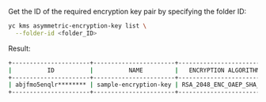Get the ID of the required encryption key pair by specifying the folder ID:

```bash
yc kms asymmetric-encryption-key list \
  --folder-id <folder_ID>
```

Result:

```bash
+----------------------+-----------------------+---------------------------+---------------------+--------+
|          ID          |          NAME         |   ENCRYPTION ALGORITHM    |     CREATED AT      | STATUS |
+----------------------+-----------------------+---------------------------+---------------------+--------+
| abjfmo5enqlr******** | sample-encryption-key | RSA_2048_ENC_OAEP_SHA_256 | 2023-08-16 18:10:03 | ACTIVE |
+----------------------+-----------------------+---------------------------+---------------------+--------+
```
